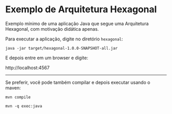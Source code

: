 # Exemplo de Arquitetura Hexagonal

Exemplo mínimo de uma aplicação Java que segue uma Arquitetura Hexagonal, com motivação didática apenas.

Para executar a aplicação, digite no diretório ```hexagonal```:

```java -jar target/hexagonal-1.0.0-SNAPSHOT-all.jar```

E depois entre em um browser e digite:

http://localhost:4567

* * *

Se preferir, você pode também compilar e depois executar usando o maven:

```mvn compile```

```mvn -q exec:java```
